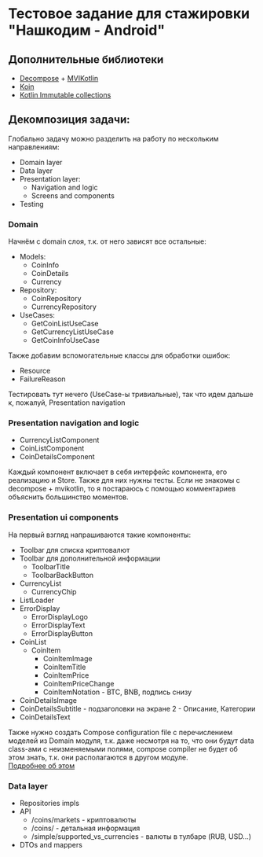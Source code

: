 # Тестовое задание для стажировки "Нашкодим - Android"
## Дополнительные библиотеки
* [Decompose](https://github.com/arkivanov/Decompose/) + [MVIKotlin](https://github.com/arkivanov/mvikotlin)
* [Koin](https://insert-koin.io/)
* [Kotlin Immutable collections](https://github.com/Kotlin/kotlinx.collections.immutable)
## Декомпозиция задачи:
Глобально задачу можно разделить на работу по нескольким направлениям:
- Domain layer
- Data layer
- Presentation layer:
  - Navigation and logic
  - Screens and components
- Testing

### Domain
Начнём с domain слоя, т.к. от него зависят все остальные:
- Models:
  - CoinInfo
  - CoinDetails
  - Currency
- Repository:
  - CoinRepository
  - CurrencyRepository
- UseCases:
  - GetCoinListUseCase
  - GetCurrencyListUseCase
  - GetCoinInfoUseCase

Также добавим вспомогательные классы для обработки ошибок:
- Resource
- FailureReason

Тестировать тут нечего (UseCase-ы тривиальные), так что идем дальше к, пожалуй, Presentation navigation

### Presentation navigation and logic
- CurrencyListComponent
- CoinListComponent
- CoinDetailsComponent

Каждый компонент включает в себя интерфейс компонента, его реализацию и Store.
Также для них нужны тесты. Если не знакомы с decompose + mvikotlin, то я 
постараюсь с помощью комментариев объяснить большинство моментов.

### Presentation ui components
На первый взгляд напрашиваются такие компоненты:
- Toolbar для списка криптовалют
- Toolbar для дополнительной информации
  - ToolbarTitle
  - ToolbarBackButton
- CurrencyList
  - CurrencyChip
- ListLoader
- ErrorDisplay
  - ErrorDisplayLogo
  - ErrorDisplayText
  - ErrorDisplayButton
- CoinList
  - CoinItem
    - CoinItemImage
    - CoinItemTitle
    - CoinItemPrice
    - CoinItemPriceChange
    - CoinItemNotation - BTC, BNB, подпись снизу
- CoinDetailsImage
- CoinDetailsSubtitle - подзаголовки на экране 2 - Описание, Категории
- CoinDetailsText

Также нужно создать Compose configuration file
с перечислением моделей из Domain модуля, т.к. даже несмотря на то,
что они будут data class-ами с неизменяемыми полями, compose compiler
не будет об этом знать, т.к. они располагаются в другом модуле.<br>
[Подробнее об этом](https://developer.android.com/develop/ui/compose/performance/stability/fix#modules-solution)

### Data layer
- Repositories impls
- API
  - /coins/markets - криптовалюты
  - /coins/<id> - детальная информация
  - /simple/supported_vs_currencies - валюты в тулбаре (RUB, USD...)
- DTOs and mappers
